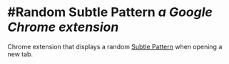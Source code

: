 #Random Subtle Pattern
*a Google Chrome extension*
=====================

Chrome extension that displays a random [Subtle Pattern](http://subtlepatterns.com) when opening a new tab.
